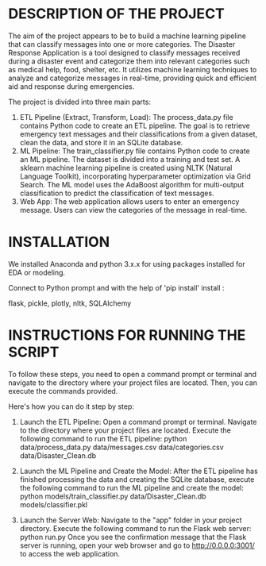 # DESCRIPTION OF THE PROJECT
The aim of the project appears to be to build a machine learning pipeline that can classify messages into one or more categories.
The Disaster Response Application is a tool designed to classify messages received during a disaster event and categorize them into relevant categories such as medical help, food, shelter, etc. It utilizes machine learning techniques to analyze and categorize messages in real-time, providing quick and efficient aid and response during emergencies.

 The project is divided into three main parts:

1. ETL Pipeline (Extract, Transform, Load): The process_data.py file contains Python code to create an ETL pipeline. The goal is to retrieve emergency text messages and their classifications from a given dataset, clean the data, and store it in an SQLite database.
2. ML Pipeline: The train_classifier.py file contains Python code to create an ML pipeline. The dataset is divided into a training and test set. A sklearn machine learning pipeline is created using NLTK (Natural Language Toolkit), incorporating hyperparameter optimization via Grid Search. The ML model uses the AdaBoost algorithm for multi-output classification to predict the classification of text messages.
3. Web App: The web application allows users to enter an emergency message. Users can view the categories of the message in real-time.

#  INSTALLATION
We installed Anaconda and python 3.x.x for using packages installed for EDA or modeling.

Connect to Python prompt and with the help of 'pip install' install :

flask, pickle, plotly, nltk, SQLAlchemy

# INSTRUCTIONS FOR RUNNING THE SCRIPT

To follow these steps, you need to open a command prompt or terminal and navigate to the directory where your project files are located. Then, you can execute the commands provided.

Here's how you can do it step by step:

1. Launch the ETL Pipeline: Open a command prompt or terminal. Navigate to the directory where your project files are located. Execute the following command to run the ETL pipeline: python data/process_data.py data/messages.csv data/categories.csv data/Disaster_Clean.db
   
2. Launch the ML Pipeline and Create the Model: After the ETL pipeline has finished processing the data and creating the SQLite database, execute the following command to run the ML pipeline and create the model: python models/train_classifier.py data/Disaster_Clean.db models/classifier.pkl
   
3. Launch the Server Web: Navigate to the "app" folder in your project directory. Execute the following command to run the Flask web server: python run.py
Once you see the confirmation message that the Flask server is running, open your web browser and go to http://0.0.0.0:3001/ to access the web application.
